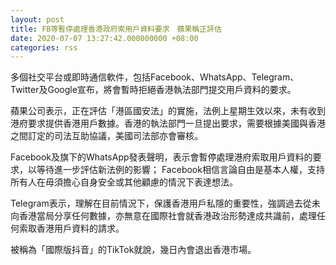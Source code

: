 ```yaml
---
layout: post
title: FB等暫停處理香港政府索用戶資料要求　蘋果稱正評估
date: 2020-07-07 13:27:42.000000000 +08:00
categories: rss
---
```


多個社交平台或即時通信軟件，包括Facebook、WhatsApp、Telegram、Twitter及Google宣布，將會暫時拒絕香港執法部門提交用戶資料的要求。

蘋果公司表示，正在評估「港區國安法」的實施，法例上星期生效以來，未有收到港府要求提供香港用戶數據。香港的執法部門一旦提出要求，需要根據美國與香港之間訂定的司法互助協議，美國司法部亦會審核。

Facebook及旗下的WhatsApp發表聲明，表示會暫停處理港府索取用戶資料的要求，以等待進一步評估新法例的影響； Facebook相信言論自由是基本人權，支持所有人在毋須擔心自身安全或其他顧慮的情況下表達想法。

Telegram表示，理解在目前情況下，保護香港用戶私隱的重要性，強調過去從未向香港當局分享任何數據，亦無意在國際社會就香港政治形勢達成共識前，處理任何索取香港用戶資料的請求。

被稱為「國際版抖音」的TikTok就說，幾日內會退出香港市場。
